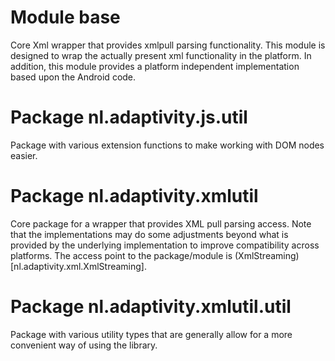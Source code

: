 # Module base
Core Xml wrapper that provides xmlpull parsing functionality. This module
is designed to wrap the actually present xml functionality in the platform.
In addition, this module provides a platform independent implementation
based upon the Android code.

# Package nl.adaptivity.js.util
Package with various extension functions to make working with DOM nodes
easier.

# Package nl.adaptivity.xmlutil
Core package for a wrapper that provides XML pull parsing access. Note
that the implementations may do some adjustments beyond what is provided
by the underlying implementation to improve compatibility across platforms.
The access point to the package/module is (XmlStreaming)[nl.adaptivity.xml.XmlStreaming].

# Package nl.adaptivity.xmlutil.util
Package with various utility types that are generally allow for a more
convenient way of using the library.
